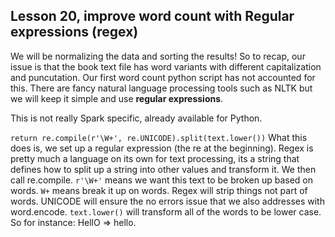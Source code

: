 ## Lesson 20, improve word count with Regular expressions (regex)

We will be normalizing the data and sorting the results!
So to recap, our issue is that the book text file has word variants with different capitalization and puncutation. Our first word count python script has not accounted for this.
There are fancy natural language processing tools such as NLTK but we will keep it simple and use **regular expressions**.

This is not really Spark specific, already available for Python.

``return re.compile(r'\W+', re.UNICODE).split(text.lower())``
What this does is, we set up a regular expression (the re at the beginning). Regex is pretty much a language on its own for text processing, its a string that defines how to split up a string into other values and transform it.
We then call re.compile. ``r'\W+'`` means we want this text to be broken up based on words. ``W+`` means break it up on words. Regex will strip things not part of words. UNICODE will ensure the no errors issue that we also addresses with word.encode. `text.lower()` will transform all of the words to be lower case. So for instance: HellO => hello.
